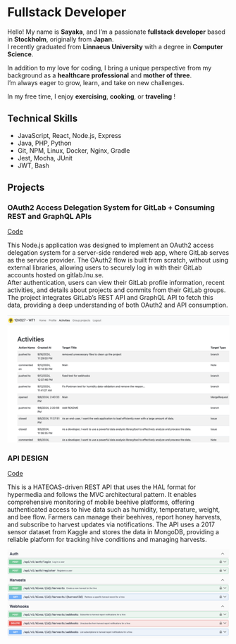 # Fullstack Developer

Hello! My name is **Sayaka**, and I’m a passionate **fullstack developer** based in **Stockholm**, originally from **Japan**.  
I recently graduated from **Linnaeus University** with a degree in **Computer Science**.

In addition to my love for coding, I bring a unique perspective from my background as a **healthcare professional** and **mother of three**.  
I’m always eager to grow, learn, and take on new challenges.

In my free time, I enjoy **exercising**, **cooking**, or **traveling** !


## Technical Skills

- JavaScript, React, Node.js, Express  
- Java, PHP, Python  
- Git, NPM, Linux, Docker, Nginx, Gradle  
- Jest, Mocha, JUnit  
- JWT, Bash  

## Projects
### OAuth2 Access Delegation System for GitLab + Consuming REST and GraphQL APIs
[Code](https://github.com/sc222rb/OAuth)

This Node.js application was designed to implement an OAuth2 access delegation system for a server-side rendered web app, where GitLab serves as the service provider. The OAuth2 flow is built from scratch, without using external libraries, allowing users to securely log in with their GitLab accounts hosted on gitlab.lnu.se.  
After authentication, users can view their GitLab profile information, recent activities, and details about projects and commits from their GitLab groups. The project integrates GitLab’s REST API and GraphQL API to fetch this data, providing a deep understanding of both OAuth2 and API consumption.

![Oauth](/assets/img/oauth_activities.png)

### API DESIGN
[Code](https://github.com/sc222rb/beehive)

This is a HATEOAS-driven REST API that uses the HAL format for hypermedia and follows the MVC architectural pattern. It enables comprehensive monitoring of mobile beehive platforms, offering authenticated access to hive data such as humidity, temperature, weight, and bee flow. Farmers can manage their beehives, report honey harvests, and subscribe to harvest updates via notifications. The API uses a 2017 sensor dataset from Kaggle and stores the data in MongoDB, providing a reliable platform for tracking hive conditions and managing harvests.

![API](/assets/img/api.png)